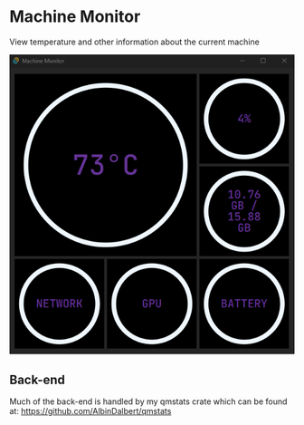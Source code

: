 # Machine Monitor

View temperature and other information about the current machine

![image](app.png)

## Back-end
Much of the back-end is handled by my qmstats crate which can be found at: https://github.com/AlbinDalbert/qmstats